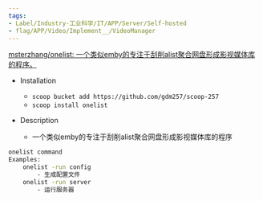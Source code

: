 ```yaml
---
tags:
- Label/Industry-工业科学/IT/APP/Server/Self-hosted
- flag/APP/Video/Implement__/VideoManager
---
```


[msterzhang/onelist: 一个类似emby的专注于刮削alist聚合网盘形成影视媒体库的程序。](https://github.com/msterzhang/onelist)

- Installation
    - `scoop bucket add https://github.com/gdm257/scoop-257`
    - `scoop install onelist`

- Description
    - 一个类似emby的专注于刮削alist聚合网盘形成影视媒体库的程序

```bash
onelist command
Examples:
    onelist -run config
        - 生成配置文件
    onelist -run server
        - 运行服务器

```
